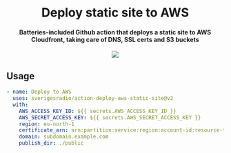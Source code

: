 <h1 align="center">
  Deploy static site to AWS
  <br>
</h1>

<h4 align="center">Batteries-included Github action that deploys a static site to AWS Cloudfront, taking care of DNS, SSL certs and S3 buckets</h4>

<p align="center">
  <img src="./images/flowchart.png">
</p>

## Usage
```yaml
- name: Deploy to AWS
  uses: sverigesradio/action-deploy-aws-static-site@v2
  with:
    AWS_ACCESS_KEY_ID: ${{ secrets.AWS_ACCESS_KEY_ID }}
    AWS_SECRET_ACCESS_KEY: ${{ secrets.AWS_SECRET_ACCESS_KEY }}
    region: eu-north-1
    certificate_arn: arn:partition:service:region:account-id:resource-type/resource-id
    domain: subdomain.example.com
    publish_dir: ./public
```
